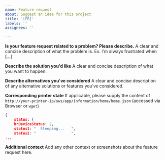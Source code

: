 ```yaml
---
name: Feature request
about: Suggest an idea for this project
title: '[FR]'
labels: ''
assignees: ''

---
```


**Is your feature request related to a problem? Please describe.**
A clear and concise description of what the problem is. Ex. I'm always frustrated when [...]

**Describe the solution you'd like**
A clear and concise description of what you want to happen.

**Describe alternatives you've considered**
A clear and concise description of any alternative solutions or features you've considered.

**Corresponding printer state** 
If applicable, please supply the content of `http://your-printer-ip/sws/app/information/home/home.json`
(accessed via Browser or `wget`)

```json
{
	status: {
	hrDeviceStatus: 2,
	status1: "  Sleeping...   ",
	status2: "                ",
...
```

**Additional context**
Add any other context or screenshots about the feature request here.
